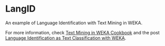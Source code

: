 LangID
======

An example of Language Identification with Text Mining in WEKA.

For more information, check <a href="http://www.esp.uem.es/jmgomez/tmweka">Text Mining in WEKA Cookbook</a> and the post <a href="http://jmgomezhidalgo.blogspot.com.es/2013/05/language-identification-as-text.html">Language Identification as Text Classification with WEKA</a>.